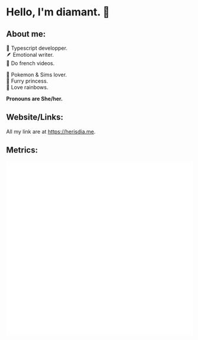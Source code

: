 <h1>Hello, I'm diamant. 👋</h1>

## About me:

📂 Typescript developper.
<br />🪶 Emotional writer.
<br />💾 Do french videos.


💚 Pokemon & Sims lover.
<br /> 👑 Furry princess.
<br /> 🌈 Love rainbows.

**Pronouns are She/her.**

## Website/Links:

All my link are at https://herisdia.me.

## Metrics:

![Metrics](./github-metrics.svg)
